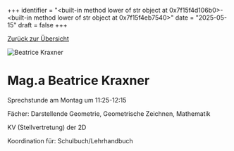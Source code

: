 
+++
identifier = "<built-in method lower of str object at 0x7f15f4d106b0>-<built-in method lower of str object at 0x7f15f4eb7540>"
date = "2025-05-15"
draft = false
+++

 [Zurück zur Übersicht](/schule/personen/)

<div class="row">
<div class="column">
<img src="/images/personal/Kraxner.jpg" alt="Beatrice Kraxner"> 
</div>
<div class="column">

# Mag.a Beatrice Kraxner 

Sprechstunde am Montag um 11:25-12:15

Fächer: Darstellende Geometrie,  Geometrische Zeichnen,  Mathematik



KV (Stellvertretung) der 2D







Koordination für: Schulbuch/Lehrhandbuch

</div>
</div> 

